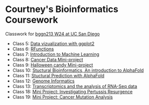 # Courtney's Bioinformatics Coursework
Classwork for [bggn213 W24 at UC San Diego](https://bioboot.github.io/bggn213_W24/) 

- Class 5: [Data vizualization with ggplot2]([https://github.com/courtcc/bggn213/blob/main/lab5/lab5.pdf](https://github.com/courtcc/bggn213/blob/main/lab5/lab5.md))
- Class 6: [RFunctions](https://github.com/courtcc/bggn213/blob/main/class%206/class6.md)
- Class 7: [Introduction to Machine Learning](https://github.com/courtcc/bggn213/blob/main/class%207/class%207.md)
- Class 8: [Cancer Data Mini-project](https://github.com/courtcc/bggn213/blob/main/class%208/class8.md)
- Class 9: [Halloween candy Mini-project](https://github.com/courtcc/bggn213/blob/main/class%209_10/class9.md)
- Class 10: [Stuctural Bioinformatics, An introduction to AlphaFold](https://github.com/courtcc/bggn213/blob/main/class%209_10/class10.md)
- Class 11: [Stuctural Prediction with AlphaFold](https://github.com/courtcc/bggn213/blob/main/Class%2011/class11.md)
- Class 12: [Genome Informatics](https://github.com/courtcc/bggn213/blob/main/class12/wk8_genomics_lab.pdf)
- Class 13: [Transcriptomics and the analysis of RNA-Seq data](https://github.com/courtcc/bggn213/blob/main/class%2013/class13.md)
- Class 18: [Mini Project: Investigating Pertussis Resurgence](https://github.com/courtcc/bggn213/blob/main/class18/class18.md)
- Class 19: [Mini Project: Cancer Mutation Analysis](https://github.com/courtcc/bggn213/blob/main/class%2019/lab19.pdf)
